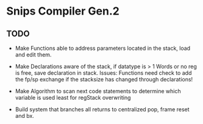 # Snips Compiler Gen.2

## TODO
- Make Functions able to address parameters located in the stack, load and
edit them.


- Make Declarations aware of the stack, if datatype is > 1 Words or no reg is
free, save declaration in stack. 
Issues: Functions need check to add the fp/sp exchange
if the stacksize has changed through declarations!


- Make Algorithm to scan next code statements to determine which variable is
used least for regStack overwriting


- Build system that branches all returns to centralized pop, frame reset and bx.